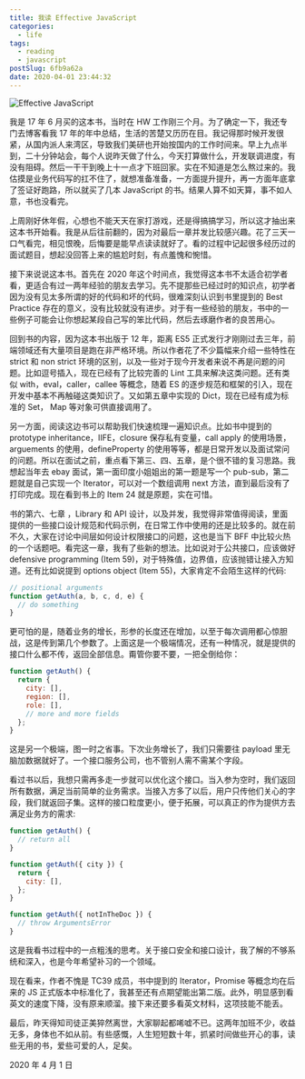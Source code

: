 ```yaml
---
title: 我读 Effective JavaScript
categories:
  - life
tags:
  - reading
  - javascript
postSlug: 6fb9a62a
date: 2020-04-01 23:44:32
---
```


![Effective JavaScript](https://user-gold-cdn.xitu.io/2020/4/2/171392fedd81055b?w=270&h=354&f=jpeg&s=20991)

我是 17 年 6 月买的这本书，当时在 HW 工作刚三个月。为了确定一下，我还专门去博客看我 17 年的年中总结，生活的苦楚又历历在目。我记得那时候开发很紧，从国内派人来湾区，导致我们美研也开始按国内的工作时间来。早上九点半到，二十分钟站会，每个人说昨天做了什么，今天打算做什么，开发联调进度，有没有阻碍。然后一干干到晚上十一点才下班回家。实在不知道是怎么熬过来的。我估摸是业务代码写的扛不住了，就想准备准备，一方面提升提升，再一方面年底拿了签证好跑路，所以就买了几本 JavaScript 的书。结果人算不如天算，事不如人意，书也没看完。

上周刚好休年假，心想也不能天天在家打游戏，还是得搞搞学习，所以这才抽出来这本书开始看。我是从后往前翻的，因为对最后一章并发比较感兴趣。花了三天一口气看完，相见恨晚，后悔要是能早点读读就好了。看的过程中记起很多经历过的面试题目，想起没回答上来的尴尬时刻，有点羞愧和惋惜。

接下来说说这本书。首先在 2020 年这个时间点，我觉得这本书不太适合初学者看，更适合有过一两年经验的朋友去学习。先不提那些已经过时的知识点，初学者因为没有见太多所谓的好的代码和坏的代码，很难深刻认识到书里提到的 Best Practice 存在的意义，没有比较就没有进步。对于有一些经验的朋友，书中的一些例子可能会让你想起某段自己写的笨比代码，然后去琢磨作者的良苦用心。

回到书的内容，因为这本书出版于 12 年，距离 ES5 正式发行才刚刚过去三年，前端领域还有大量项目是跑在非严格环境。所以作者花了不少篇幅来介绍一些特性在 strict 和 non strict 环境的区别，以及一些对于现今开发者来说不再是问题的问题。比如逗号插入，现在已经有了比较完善的 Lint 工具来解决这类问题。还有类似 with，eval，caller，callee 等概念，随着 ES 的逐步规范和框架的引入，现在开发中基本不再触碰这类知识了。又如第五章中实现的 Dict，现在已经有成为标准的 Set， Map 等对象可供直接调用了。

另一方面，阅读这边书可以帮助我们快速梳理一遍知识点。比如书中提到的 prototype inheritance，IIFE，closure 保存私有变量，call apply 的使用场景，arguements 的使用，defineProperty 的使用等等，都是日常开发以及面试常问的问题。所以在面试之前，重点看下第三、四、五章，是个很不错的复习思路。我想起当年去 ebay 面试，第一面印度小姐姐出的第一题是写一个 pub-sub，第二题就是自己实现一个 Iterator，可以对一个数组调用 next 方法，直到最后没有了打印完成。现在看到书上的 Item 24 就是原题，实在可惜。

书的第六、七章 ，Library 和 API 设计，以及并发，我觉得非常值得阅读，里面提供的一些接口设计规范和代码示例，在日常工作中使用的还是比较多的。就在前不久，大家在讨论中间层如何设计权限接口的问题，这也是当下 BFF 中比较火热的一个话题吧。看完这一章，我有了些新的想法。比如说对于公共接口，应该做好 defensive programming (Item 59)，对于特殊值，边界值，应该抛错让接入方知道。还有比如说提到 options object (Item 55)，大家肯定不会陌生这样的代码:

```js
// positional arguments
function getAuth(a, b, c, d, e) {
  // do something
}
```

更可怕的是，随着业务的增长，形参的长度还在增加，以至于每次调用都心惊胆战，这是传到第几个参数了。上面这是一个极端情况，还有一种情况，就是提供的接口什么都不传，返回全部信息。甭管你要不要，一把全倒给你：

```js
function getAuth() {
  return {
    city: [],
    region: [],
    role: [],
    // more and more fields
  };
}
```

这是另一个极端，图一时之省事。下次业务增长了，我们只需要往 payload 里无脑加数据就好了。一个接口服务公司，也不管别人需不需某个字段。

看过书以后，我想只需再多走一步就可以优化这个接口。当入参为空时，我们返回所有数据，满足当前简单的业务需求。当接入方多了以后，用户只传他们关心的字段，我们就返回子集。这样的接口粒度更小，便于拓展，可以真正的作为提供方去满足业务方的需求:

```js
function getAuth() {
  // return all
}

function getAuth({ city }) {
  return {
    city: [],
  };
}

function getAuth({ notInTheDoc }) {
  // throw ArgumentsError
}
```

这是我看书过程中的一点粗浅的思考。关于接口安全和接口设计，我了解的不够系统和深入，也是今年希望补习的一个领域。

现在看来，作者不愧是 TC39 成员，书中提到的 Iterator，Promise 等概念均在后来的 JS 正式版本中标准化了，我甚至还有点期望能出第二版。此外，明显感到看英文的速度下降，没有原来顺溜。接下来还要多看英文材料，这项技能不能丢。

最后，昨天得知司徒正美猝然离世，大家聊起都唏嘘不已。这两年加班不少，收益无多，身体也不如从前。有些感慨，人生短短数十年，抓紧时间做些开心的事，读些无用的书，爱些可爱的人，足矣。

2020 年 4 月 1 日

